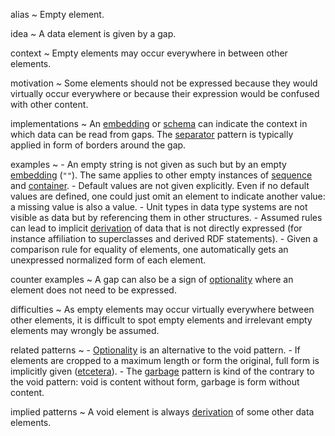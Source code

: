 alias
  ~ Empty element.

idea
  ~ A data element is given by a gap.

context
  ~ Empty elements may occur everywhere in between other elements.

motivation
  ~ Some elements should not be expressed because they would virtually
    occur everywhere or because their expression would be confused with
    other content.

implementations
  ~ An [embedding]() or [schema]() can indicate the context in which
    data can be read from gaps. The [separator]() pattern is typically
    applied in form of borders around the gap.

examples
  ~ -   An empty string is not given as such but by an empty
        [embedding]() (`""`). The same applies to other empty instances
        of [sequence]() and [container]().
    -   Default values are not given explicitly. Even if no default
        values are defined, one could just omit an element to indicate
        another value: a missing value is also a value.
    -   Unit types in data type systems are not visible as data but by
        referencing them in other structures.
    -   Assumed rules can lead to implicit [derivation]() of data that
        is not directly expressed (for instance affiliation to
        superclasses and derived RDF statements).
    -   Given a comparison rule for equality of elements, one
        automatically gets an unexpressed normalized form of each
        element.

counter examples
  ~ A gap can also be a sign of [optionality]() where an element does
    not need to be expressed.

difficulties
  ~ As empty elements may occur virtually everywhere between other
    elements, it is difficult to spot empty elements and irrelevant
    empty elements may wrongly be assumed.

related patterns
  ~ -   [Optionality]() is an alternative to the void pattern.
    -   If elements are cropped to a maximum length or form the
        original, full form is implicitly given ([etcetera]()).
    -   The [garbage]() pattern is kind of the contrary to the void
        pattern: void is content without form, garbage is form without
        content.

implied patterns
  ~ A void element is always [derivation]() of some other data elements.


